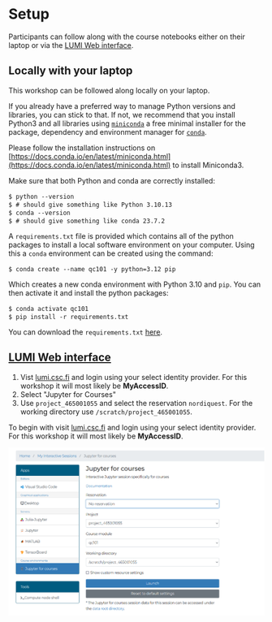 # Setup

Participants can follow along with the course notebooks either on their laptop or via the [LUMI Web interface](https://lumi.csc.fi).

## Locally with your laptop

This workshop can be followed along locally on your laptop. 

If you already have a preferred way to manage Python versions and libraries, you can stick to that. If not, we recommend that you install Python3 and all libraries using [`miniconda`](https://docs.conda.io/en/latest/miniconda.html) a free minimal installer for the package, dependency and environment manager for [`conda`](https://docs.conda.io/en/latest/index.html>).


Please follow the installation instructions on [https://docs.conda.io/en/latest/miniconda.html](https://docs.conda.io/en/latest/miniconda.html) to install Miniconda3.

Make sure that both Python and conda are correctly installed:

```console
$ python --version
$ # should give something like Python 3.10.13
$ conda --version
$ # should give something like conda 23.7.2
```

A `requirements.txt` file is provided which contains all of the python packages to install a local software environment on your computer. Using this a `conda` environment can be created using the command:

```console
$ conda create --name qc101 -y python=3.12 pip
```

Which creates a new conda environment with Python 3.10 and `pip`. You can then activate it and install the python packages:

```console
$ conda activate qc101
$ pip install -r requirements.txt
```

You can download the `requirements.txt` [here](requirements.txt).


## [LUMI Web interface](https://lumi.csc.fi)

1. Vist [lumi.csc.fi](https://lumi.csc.fi) and login using your select identity provider. For this workshop it will most likely be **MyAccessID**. 
2. Select "Jupyter for Courses"
3. Use `project_465001055` and select the reservation `nordiquest`. For the working directory use `/scratch/project_465001055`. 

To begin with visit [lumi.csc.fi](https://lumi.csc.fi) and login using your select identity provider. For this workshop it will most likely be **MyAccessID**. 

![](_static/images/www-lumi.png)